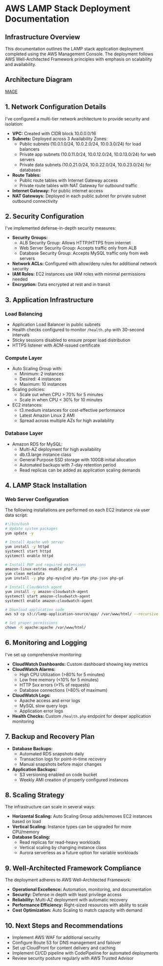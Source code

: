 # AWS LAMP Stack Deployment Documentation

## Infrastructure Overview

This documentation outlines the LAMP stack application deployment completed using the AWS Management Console. The deployment follows AWS Well-Architected Framework principles with emphasis on scalability and availability.

## Architecture Diagram

[MAGE](./images/architecture.jpeg)

## 1. Network Configuration Details

I've configured a multi-tier network architecture to provide security and isolation:

- **VPC:** Created with CIDR block 10.0.0.0/16
- **Subnets:** Deployed across 3 Availability Zones:
  - Public subnets (10.0.1.0/24, 10.0.2.0/24, 10.0.3.0/24) for load balancers
  - Private app subnets (10.0.11.0/24, 10.0.12.0/24, 10.0.13.0/24) for web servers
  - Private data subnets (10.0.21.0/24, 10.0.22.0/24, 10.0.23.0/24) for databases
- **Route Tables:**
  - Public route tables with Internet Gateway access
  - Private route tables with NAT Gateway for outbound traffic
- **Internet Gateway:** For public internet access
- **NAT Gateways:** Deployed in each public subnet for private subnet outbound connectivity

## 2. Security Configuration

I've implemented defense-in-depth security measures:

- **Security Groups:**
  - ALB Security Group: Allows HTTP/HTTPS from internet
  - Web Server Security Group: Accepts traffic only from ALB
  - Database Security Group: Accepts MySQL traffic only from web servers
- **Network ACLs:** Configured with allow/deny rules for additional network security
- **IAM Roles:** EC2 instances use IAM roles with minimal permissions needed
- **Encryption:** Data encrypted at rest and in transit

## 3. Application Infrastructure

### Load Balancing

- Application Load Balancer in public subnets
- Health checks configured to monitor `/health.php` with 30-second intervals
- Sticky sessions disabled to ensure proper load distribution
- HTTPS listener with ACM-issued certificate

### Compute Layer

- Auto Scaling Group with:
  - Minimum: 2 instances
  - Desired: 4 instances
  - Maximum: 10 instances
- Scaling policies:
  - Scale out when CPU > 70% for 5 minutes
  - Scale in when CPU < 30% for 10 minutes
- EC2 instances:
  - t3.medium instances for cost-effective performance
  - Latest Amazon Linux 2 AMI
  - Spread across multiple AZs for high availability

### Database Layer

- Amazon RDS for MySQL:
  - Multi-AZ deployment for high availability
  - db.t3.large instance class
  - General Purpose SSD storage with 100GB initial allocation
  - Automated backups with 7-day retention period
  - Read replicas can be added as application scaling demands

## 4. LAMP Stack Installation

### Web Server Configuration

The following installations are performed on each EC2 instance via user data script:

```bash
#!/bin/bash
# Update system packages
yum update -y

# Install Apache web server
yum install -y httpd
systemctl start httpd
systemctl enable httpd

# Install PHP and required extensions
amazon-linux-extras enable php7.4
yum clean metadata
yum install -y php php-mysqlnd php-fpm php-json php-gd

# Install CloudWatch agent
yum install -y amazon-cloudwatch-agent
systemctl start amazon-cloudwatch-agent
systemctl enable amazon-cloudwatch-agent

# Download application code
aws s3 cp s3://lamp-application-source/app/ /var/www/html/ --recursive

# Set proper permissions
chown -R apache:apache /var/www/html/
```

## 6. Monitoring and Logging

I've set up comprehensive monitoring:

- **CloudWatch Dashboards:** Custom dashboard showing key metrics
- **CloudWatch Alarms:**
  - High CPU Utilization (>80% for 5 minutes)
  - Low free memory (<10% for 5 minutes)
  - HTTP 5xx errors (>1% of requests)
  - Database connections (>80% of maximum)
- **CloudWatch Logs:**
  - Apache access and error logs
  - MySQL slow query logs
  - Application error logs
- **Health Checks:** Custom `/health.php` endpoint for deeper application monitoring

## 7. Backup and Recovery Plan

- **Database Backups:**
  - Automated RDS snapshots daily
  - Transaction logs for point-in-time recovery
  - Manual snapshots before major changes
- **Application Backups:**
  - S3 versioning enabled on code bucket
  - Weekly AMI creation of properly configured instances

## 8. Scaling Strategy

The infrastructure can scale in several ways:

- **Horizontal Scaling:** Auto Scaling Group adds/removes EC2 instances based on load
- **Vertical Scaling:** Instance types can be upgraded for more CPU/memory
- **Database Scaling:**
  - Read replicas for read-heavy workloads
  - Vertical scaling by changing instance class
  - Aurora serverless as a future option for variable workloads

## 9. Well-Architected Framework Compliance

The deployment adheres to AWS Well-Architected Framework:

- **Operational Excellence:** Automation, monitoring, and documentation
- **Security:** Defense in depth with least privilege access
- **Reliability:** Multi-AZ deployment with automatic recovery
- **Performance Efficiency:** Right-sized resources with ability to scale
- **Cost Optimization:** Auto Scaling to match capacity with demand

## 10. Next Steps and Recommendations

- Implement AWS WAF for additional security
- Configure Route 53 for DNS management and failover
- Set up CloudFront for content delivery and caching
- Implement CI/CD pipeline with CodePipeline for automated deployments
- Review security posture regularly with AWS Trusted Advisor
